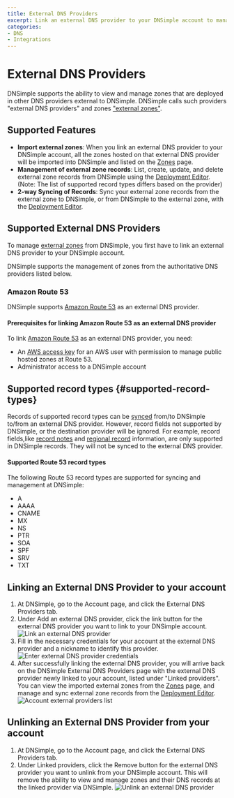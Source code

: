 ```yaml
---
title: External DNS Providers
excerpt: Link an external DNS provider to your DNSimple account to manage zones at other authoritative DNS providers within DNSimple.
categories:
- DNS
- Integrations
---
```


# External DNS Providers

DNSimple supports the ability to view and manage zones that are deployed in other DNS providers external to DNSimple. DNSimple calls such providers "external DNS providers" and zones ["external zones"](/articles/managing-external-zones).

## Supported Features

- **Import external zones**: When you link an external DNS provider to your DNSimple account, all the zones hosted on that external DNS provider will be imported into DNSimple and listed on the [Zones](/articles/managing-external-zones) page.
- **Management of external zone records**: List, create, update, and delete external zone records from DNSimple using the [Deployment Editor](/articles/deployment-editor). (Note: The list of supported record types differs based on the provider)
- **2-way Syncing of Records**: Sync your external zone records from the external zone to DNSimple, or from DNSimple to the external zone, with the [Deployment Editor](/articles/deployment-editor#record-syncing).

## Supported External DNS Providers

To manage [external zones](/articles/managing-external-zones) from DNSimple, you first have to link an external DNS provider to your DNSimple account.

DNSimple supports the management of zones from the authoritative DNS providers listed below.

### Amazon Route 53

DNSimple supports [Amazon Route 53](https://aws.amazon.com/route53/) as an external DNS provider.

#### Prerequisites for linking Amazon Route 53 as an external DNS provider

To link [Amazon Route 53](https://aws.amazon.com/route53/) as an external DNS provider, you need:

- An [AWS access key](https://docs.aws.amazon.com/IAM/latest/UserGuide/id_credentials_access-keys.html) for an AWS user with permission to manage public hosted zones at Route 53.
- Administrator access to a DNSimple account

## Supported record types {#supported-record-types}

Records of supported record types can be [synced](/articles/deployment-editor#record-syncing) from/to DNSimple to/from an external DNS provider.
However, record fields not supported by DNSimple, or the destination provider will be ignored. For example, record fields,like [record notes](/articles/record-notes) and [regional record](/articles/regional-records) information, are only supported in DNSimple records. They will not be synced to the external DNS provider.

#### Supported Route 53 record types

The following Route 53 record types are supported for syncing and management at DNSimple:

- A
- AAAA
- CNAME
- MX
- NS
- PTR
- SOA
- SPF
- SRV
- TXT

## Linking an External DNS Provider to your account

1. At DNSimple, go to the <label>Account</label> page, and click the <label>External DNS Providers</label> tab.
1. Under <label>Add an external DNS provider<label>, click the link button for the external DNS provider you want to link to your DNSimple account.
![Link an external DNS provider](/files/account-external-provider-link.png)
1. Fill in the necessary credentials for your account at the external DNS provider and a nickname to identify this provider.
![Enter external DNS provider credentials](/files/account-external-provider-link-credentials.png)
1. After successfully linking the external DNS provider, you will arrive back on the DNSimple External DNS Providers page with the external DNS provider newly linked to your account, listed under "Linked providers". You can view the imported external zones from the [Zones](/articles/managing-external-zones) page, and manage and sync external zone records from the [Deployment Editor](/articles/deployment-editor).
![Account external providers list](/files/account-external-providers.png)

## Unlinking an External DNS Provider from your account

1. At DNSimple, go to the <label>Account</label> page, and click the <label>External DNS Providers</label> tab.
1. Under <label>Linked providers<label>, click the <label>Remove</label> button for the external DNS provider you want to unlink from your DNSimple account. This will remove the ability to view and manage zones and their DNS records at the linked provider via DNSimple.
![Unlink an external DNS provider](/files/account-external-provider-unlink.png)
